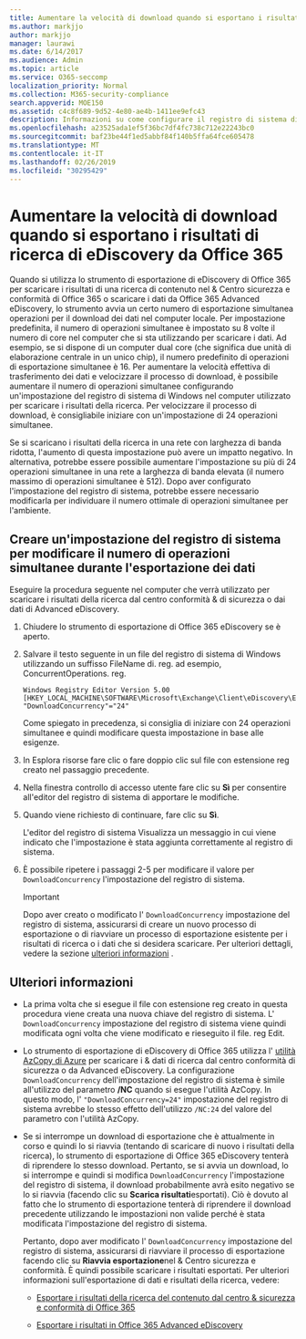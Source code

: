 ```yaml
---
title: Aumentare la velocità di download quando si esportano i risultati di ricerca di eDiscovery da Office 365
ms.author: markjjo
author: markjjo
manager: laurawi
ms.date: 6/14/2017
ms.audience: Admin
ms.topic: article
ms.service: O365-seccomp
localization_priority: Normal
ms.collection: M365-security-compliance
search.appverid: MOE150
ms.assetid: c4c8f689-9d52-4e80-ae4b-1411ee9efc43
description: Informazioni su come configurare il registro di sistema di Windows per aumentare la velocità effettiva dei dati quando si scaricano i risultati della &amp; ricerca e i dati di ricerca da Office 365 Security Compliance Center e Office 365 Advanced eDiscovery.
ms.openlocfilehash: a23525ada1ef5f36bc7df4fc738c712e22243bc0
ms.sourcegitcommit: baf23be44f1ed5abbf84f140b5ffa64fce605478
ms.translationtype: MT
ms.contentlocale: it-IT
ms.lasthandoff: 02/26/2019
ms.locfileid: "30295429"
---
```

# <a name="increase-the-download-speed-when-exporting-ediscovery-search-results-from-office-365"></a>Aumentare la velocità di download quando si esportano i risultati di ricerca di eDiscovery da Office 365

Quando si utilizza lo strumento di esportazione di eDiscovery di Office 365 per scaricare i risultati di una ricerca di contenuto nel &amp; Centro sicurezza e conformità di Office 365 o scaricare i dati da Office 365 Advanced eDiscovery, lo strumento avvia un certo numero di esportazione simultanea operazioni per il download dei dati nel computer locale. Per impostazione predefinita, il numero di operazioni simultanee è impostato su 8 volte il numero di core nel computer che si sta utilizzando per scaricare i dati. Ad esempio, se si dispone di un computer dual core (che significa due unità di elaborazione centrale in un unico chip), il numero predefinito di operazioni di esportazione simultanee è 16. Per aumentare la velocità effettiva di trasferimento dei dati e velocizzare il processo di download, è possibile aumentare il numero di operazioni simultanee configurando un'impostazione del registro di sistema di Windows nel computer utilizzato per scaricare i risultati della ricerca. Per velocizzare il processo di download, è consigliabile iniziare con un'impostazione di 24 operazioni simultanee.
  
Se si scaricano i risultati della ricerca in una rete con larghezza di banda ridotta, l'aumento di questa impostazione può avere un impatto negativo. In alternativa, potrebbe essere possibile aumentare l'impostazione su più di 24 operazioni simultanee in una rete a larghezza di banda elevata (il numero massimo di operazioni simultanee è 512). Dopo aver configurato l'impostazione del registro di sistema, potrebbe essere necessario modificarla per individuare il numero ottimale di operazioni simultanee per l'ambiente.
  
## <a name="create-a-registry-setting-to-change-the-number-of-concurrent-operations-when-exporting-data"></a>Creare un'impostazione del registro di sistema per modificare il numero di operazioni simultanee durante l'esportazione dei dati

Eseguire la procedura seguente nel computer che verrà utilizzato per scaricare i risultati della ricerca dal centro conformità &amp; di sicurezza o dai dati di Advanced eDiscovery.
  
1. Chiudere lo strumento di esportazione di Office 365 eDiscovery se è aperto. 
    
2. Salvare il testo seguente in un file del registro di sistema di Windows utilizzando un suffisso FileName di. reg. ad esempio, ConcurrentOperations. reg. 
    
    ```
    Windows Registry Editor Version 5.00
    [HKEY_LOCAL_MACHINE\SOFTWARE\Microsoft\Exchange\Client\eDiscovery\ExportTool]
    "DownloadConcurrency"="24"
    ```

    Come spiegato in precedenza, si consiglia di iniziare con 24 operazioni simultanee e quindi modificare questa impostazione in base alle esigenze.
    
3. In Esplora risorse fare clic o fare doppio clic sul file con estensione reg creato nel passaggio precedente.
    
4. Nella finestra controllo di accesso utente fare clic su **Sì** per consentire all'editor del registro di sistema di apportare le modifiche. 
    
5. Quando viene richiesto di continuare, fare clic su **Sì**.
    
    L'editor del registro di sistema Visualizza un messaggio in cui viene indicato che l'impostazione è stata aggiunta correttamente al registro di sistema.
    
6. È possibile ripetere i passaggi 2-5 per modificare il valore per `DownloadConcurrency` l'impostazione del registro di sistema. 
    
    > [!IMPORTANT]
    > Dopo aver creato o modificato l' `DownloadConcurrency` impostazione del registro di sistema, assicurarsi di creare un nuovo processo di esportazione o di riavviare un processo di esportazione esistente per i risultati di ricerca o i dati che si desidera scaricare. Per ulteriori dettagli, vedere la sezione [ulteriori informazioni](increase-download-speeds-when-exporting-ediscovery-results.md#moreinfo) . 
  
## <a name="more-information"></a>Ulteriori informazioni

- La prima volta che si esegue il file con estensione reg creato in questa procedura viene creata una nuova chiave del registro di sistema. L' `DownloadConcurrency` impostazione del registro di sistema viene quindi modificata ogni volta che viene modificato e rieseguito il file. reg Edit. 
    
- Lo strumento di esportazione di eDiscovery di Office 365 utilizza l' [utilità AzCopy di Azure](https://go.microsoft.com/fwlink/?linkid=849949) per scaricare i &amp; dati di ricerca dal centro conformità di sicurezza o da Advanced eDiscovery. La configurazione `DownloadConcurrency` dell'impostazione del registro di sistema è simile all'utilizzo del parametro **/NC** quando si esegue l'utilità AzCopy. In questo modo, l' `"DownloadConcurrency=24"` impostazione del registro di sistema avrebbe lo stesso effetto dell'utilizzo `/NC:24` del valore del parametro con l'utilità AzCopy. 
    
- Se si interrompe un download di esportazione che è attualmente in corso e quindi lo si riavvia (tentando di scaricare di nuovo i risultati della ricerca), lo strumento di esportazione di Office 365 eDiscovery tenterà di riprendere lo stesso download. Pertanto, se si avvia un download, lo si interrompe e quindi si modifica `DownloadConcurrency` l'impostazione del registro di sistema, il download probabilmente avrà esito negativo se lo si riavvia (facendo clic su **Scarica risultati**esportati). Ciò è dovuto al fatto che lo strumento di esportazione tenterà di riprendere il download precedente utilizzando le impostazioni non valide perché è stata modificata l'impostazione del registro di sistema.
    
    Pertanto, dopo aver modificato l' `DownloadConcurrency` impostazione del registro di sistema, assicurarsi di riavviare il processo di esportazione facendo clic su **Riavvia esportazione**nel &amp; Centro sicurezza e conformità. È quindi possibile scaricare i risultati esportati. Per ulteriori informazioni sull'esportazione di dati e risultati della ricerca, vedere:
    
  - [Esportare i risultati della ricerca del contenuto dal centro &amp; sicurezza e conformità di Office 365](export-search-results.md)
    
  - [Esportare i risultati in Office 365 Advanced eDiscovery](export-results-in-advanced-ediscovery.md)
    
